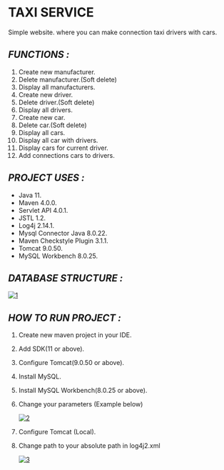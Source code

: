 # **TAXI SERVICE**
Simple website. where you can make connection taxi drivers with cars.

## _FUNCTIONS :_

1. Create new manufacturer.
1. Delete manufacturer.(Soft delete)
1. Display all manufacturers.   
1. Create new driver.
1. Delete driver.(Soft delete)
1. Display all drivers.
1. Create new car.
1. Delete car.(Soft delete)
1. Display all cars.
1. Display all car with drivers.
1. Display cars for current driver.
1. Add connections cars to drivers.

## _PROJECT USES :_ 

* Java 11.
* Maven 4.0.0.
* Servlet API 4.0.1.
* JSTL 1.2.
* Log4j 2.14.1.
* Mysql Connector Java 8.0.22. 
* Maven Checkstyle Plugin 3.1.1.
* Tomcat 9.0.50.
* MySQL Workbench 8.0.25.

## _DATABASE STRUCTURE :_

<a href="https://ibb.co/J3vz3jK"><img src="https://i.ibb.co/9ZbqZHN/1.png" alt="1" border="0"></a>

## _HOW TO RUN PROJECT :_

1. Create new maven project in your IDE.
1. Add SDK(11 or above).
1. Configure Tomcat(9.0.50 or above).
1. Install MySQL.
1. Install MySQL Workbench(8.0.25 or above). 
1. Change your parameters (Example below) 
   
   <a href="https://ibb.co/3BYY8YL"><img src="https://i.ibb.co/72NNTN6/2.png" alt="2" border="0"></a>
1. Configure Tomcat (Local).
1. Change path to your absolute path in log4j2.xml
   
   <a href="https://ibb.co/3CWTRQ6"><img src="https://i.ibb.co/crtyYVf/3.png" alt="3" border="0"></a>

